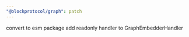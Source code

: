 ```yaml
---
"@blockprotocol/graph": patch
---
```


convert to esm package
add readonly handler to GraphEmbedderHandler
